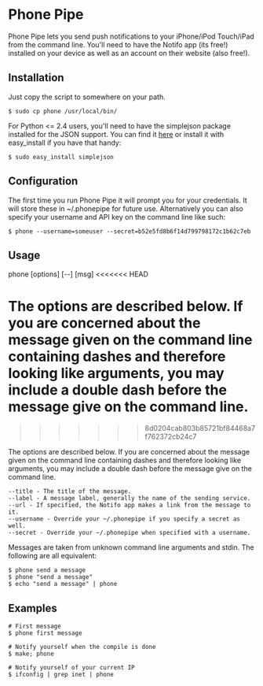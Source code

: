 Phone Pipe
==========

Phone Pipe lets you send push notifications to your iPhone/iPod Touch/iPad
from the command line. You'll need to have the Notifo app (its free!) installed
on your device as well as an account on their website (also free!).


Installation
------------

Just copy the script to somewhere on your path.

    $ sudo cp phone /usr/local/bin/

For Python <= 2.4 users, you'll need to have the simplejson package installed
for the JSON support. You can find it [here][simplejson] or install it with
easy_install if you have that handy:

    $ sudo easy_install simplejson

[simplejson]: http://pypi.python.org/pypi/simplejson/


Configuration
-------------

The first time you run Phone Pipe it will prompt you for your credentials. It
will store these in ~/.phonepipe for future use. Alternatively you can also
specify your username and API key on the command line like such:

    $ phone --username=someuser --secret=b52e5fd8b6f14d799798172c1b62c7eb


Usage
-----

phone [options] [--] [msg]
<<<<<<< HEAD

The options are described below.  If you are concerned about the message given
on the command line containing dashes and therefore looking like arguments, you
may include a double dash before the message give on the command line.
=======
>>>>>>> 8d0204cab803b85721bf84468a7f762372cb24c7

The options are described below.  If you are concerned about the message given
on the command line containing dashes and therefore looking like arguments, you
may include a double dash before the message give on the command line.

    --title - The title of the message.
    --label - A message label, generally the name of the sending service.
    --url - If specified, the Notifo app makes a link from the message to it.
    --username - Override your ~/.phonepipe if you specify a secret as well.
    --secret - Override your ~/.phonepipe when specified with a username.


Messages are taken from unknown command line arguments and stdin. The
following are all equivalent:

    $ phone send a message
    $ phone "send a message"
    $ echo "send a message" | phone

Examples
--------
    
    # First message
    $ phone first message

    # Notify yourself when the compile is done
    $ make; phone

    # Notify yourself of your current IP
    $ ifconfig | grep inet | phone

